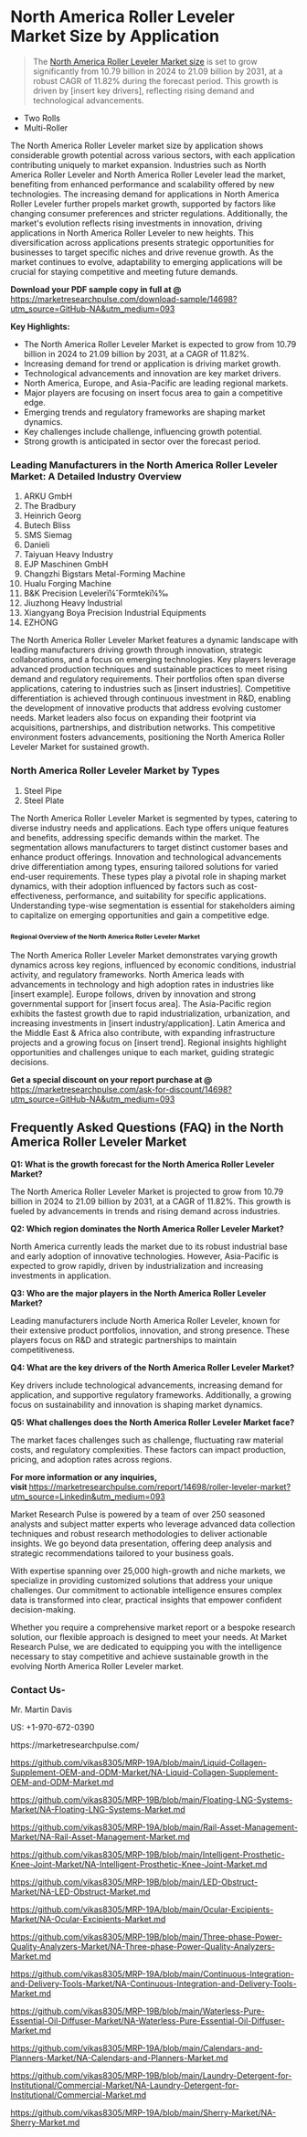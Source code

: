 
<h1>North America Roller Leveler Market&nbsp;Size by Application</h1><blockquote><p>The <a href="https://marketresearchpulse.com/download-sample/14698?utm_source=GitHub-NA&amp;utm_medium=093">North America Roller Leveler Market size</a> is set to grow significantly from 10.79 billion in 2024 to 21.09 billion by 2031, at a robust CAGR of 11.82% during the forecast period. This growth is driven by [insert key drivers], reflecting rising demand and technological advancements.</p></blockquote><ul><li>Two Rolls<li> Multi-Roller</li></ul><p>The North America Roller Leveler market size by application shows considerable growth potential across various sectors, with each application contributing uniquely to market expansion. Industries such as North America Roller Leveler and North America Roller Leveler lead the market, benefiting from enhanced performance and scalability offered by new technologies. The increasing demand for applications in North America Roller Leveler further propels market growth, supported by factors like changing consumer preferences and stricter regulations. Additionally, the market's evolution reflects rising investments in innovation, driving applications in North America Roller Leveler to new heights. This diversification across applications presents strategic opportunities for businesses to target specific niches and drive revenue growth. As the market continues to evolve, adaptability to emerging applications will be crucial for staying competitive and meeting future demands.</p><p><strong>Download your PDF sample copy in full at @ </strong><a href="https://marketresearchpulse.com/download-sample/14698?utm_source=GitHub-NA&amp;utm_medium=093">https://marketresearchpulse.com/download-sample/14698?utm_source=GitHub-NA&amp;utm_medium=093</a></p><p><strong>Key Highlights: </strong></p><ul><li>The North America Roller Leveler Market is expected to grow from 10.79 billion in 2024 to 21.09 billion by 2031, at a CAGR of 11.82%.</li><li>Increasing demand for trend or application is driving market growth.</li><li>Technological advancements and innovation are key market drivers.</li><li>North America, Europe, and Asia-Pacific are leading regional markets.</li><li>Major players are focusing on insert focus area to gain a competitive edge.</li><li>Emerging trends and regulatory frameworks are shaping market dynamics.</li><li>Key challenges include challenge, influencing growth potential.</li><li>Strong growth is anticipated in sector over the forecast period.</li></ul><h3>Leading Manufacturers in the North America Roller Leveler Market: A Detailed Industry Overview</h3><ol><li>ARKU GmbH</li><li>The Bradbury</li><li>Heinrich Georg</li><li>Butech Bliss</li><li>SMS Siemag</li><li>Danieli</li><li>Taiyuan Heavy Industry</li><li>EJP Maschinen GmbH</li><li>Changzhi Bigstars Metal-Forming Machine</li><li>Hualu Forging Machine</li><li>B&K Precision Levelerï¼ˆFormtekï¼‰</li><li>Jiuzhong Heavy Industrial</li><li>Xiangyang Boya Precision Industrial Equipments</li><li>EZHONG</li></ol><div class="flex max-w-full flex-col flex-grow"><div class="min-h-8 text-message flex w-full flex-col items-end gap-2 whitespace-normal break-words [.text-message+&amp;]:mt-5" dir="auto" data-message-author-role="assistant" data-message-id="fd8432e4-4910-450d-b182-61b7bfb0a01f" data-message-model-slug="gpt-4o"><div class="flex w-full flex-col gap-1 empty:hidden first:pt-[3px]"><div class="markdown prose w-full break-words dark:prose-invert light"><p>The North America Roller Leveler Market features a dynamic landscape with leading manufacturers driving growth through innovation, strategic collaborations, and a focus on emerging technologies. Key players leverage advanced production techniques and sustainable practices to meet rising demand and regulatory requirements. Their portfolios often span diverse applications, catering to industries such as [insert industries]. Competitive differentiation is achieved through continuous investment in R&amp;D, enabling the development of innovative products that address evolving customer needs. Market leaders also focus on expanding their footprint via acquisitions, partnerships, and distribution networks. This competitive environment fosters advancements, positioning the North America Roller Leveler Market for sustained growth.</p></div></div></div></div><h3>North America Roller Leveler Market by Types</h3><ol><li>Steel Pipe<li> Steel Plate</li></ol><div class="flex max-w-full flex-col flex-grow"><div class="min-h-8 text-message flex w-full flex-col items-end gap-2 whitespace-normal break-words [.text-message+&amp;]:mt-5" dir="auto" data-message-author-role="assistant" data-message-id="084470be-0bb7-4664-bddf-5156b4f41249" data-message-model-slug="gpt-4o-mini"><div class="flex w-full flex-col gap-1 empty:hidden first:pt-[3px]"><div class="markdown prose w-full break-words dark:prose-invert light"><p>The North America Roller Leveler Market is segmented by types, catering to diverse industry needs and applications. Each type offers unique features and benefits, addressing specific demands within the market. The segmentation allows manufacturers to target distinct customer bases and enhance product offerings. Innovation and technological advancements drive differentiation among types, ensuring tailored solutions for varied end-user requirements. These types play a pivotal role in shaping market dynamics, with their adoption influenced by factors such as cost-effectiveness, performance, and suitability for specific applications. Understanding type-wise segmentation is essential for stakeholders aiming to capitalize on emerging opportunities and gain a competitive edge.</p></div></div></div></div><h3><span style="font-size: 11px;">Regional Overview of the North America Roller Leveler Market</span></h3><div class="flex max-w-full flex-col flex-grow"><div class="min-h-8 text-message flex w-full flex-col items-end gap-2 whitespace-normal break-words [.text-message+&amp;]:mt-5" dir="auto" data-message-author-role="assistant" data-message-id="e9038762-ce64-4e30-91c9-9bd413514231" data-message-model-slug="gpt-4o-mini"><div class="flex w-full flex-col gap-1 empty:hidden first:pt-[3px]"><div class="markdown prose w-full break-words dark:prose-invert light"><p>The North America Roller Leveler Market demonstrates varying growth dynamics across key regions, influenced by economic conditions, industrial activity, and regulatory frameworks. North America leads with advancements in technology and high adoption rates in industries like [insert example]. Europe follows, driven by innovation and strong governmental support for [insert focus area]. The Asia-Pacific region exhibits the fastest growth due to rapid industrialization, urbanization, and increasing investments in [insert industry/application]. Latin America and the Middle East &amp; Africa also contribute, with expanding infrastructure projects and a growing focus on [insert trend]. Regional insights highlight opportunities and challenges unique to each market, guiding strategic decisions.</p></div></div></div></div><p><strong>Get a special discount on your report purchase at @ </strong><a href="https://marketresearchpulse.com/ask-for-discount/14698?utm_source=GitHub-NA&amp;utm_medium=093">https://marketresearchpulse.com/ask-for-discount/14698?utm_source=GitHub-NA&amp;utm_medium=093</a></p><h2>Frequently Asked Questions (FAQ) in the North America Roller Leveler Market</h2><p><strong>Q1: What is the growth forecast for the North America Roller Leveler Market?</strong></p><p>The North America Roller Leveler Market is projected to grow from 10.79 billion in 2024 to 21.09 billion by 2031, at a CAGR of 11.82%. This growth is fueled by advancements in trends and rising demand across industries.</p><p><strong>Q2: Which region dominates the North America Roller Leveler Market?</strong></p><p>North America currently leads the market due to its robust industrial base and early adoption of innovative technologies. However, Asia-Pacific is expected to grow rapidly, driven by industrialization and increasing investments in application.</p><p><strong>Q3: Who are the major players in the North America Roller Leveler Market?</strong></p><p>Leading manufacturers include North America Roller Leveler, known for their extensive product portfolios, innovation, and strong presence. These players focus on R&amp;D and strategic partnerships to maintain competitiveness.</p><p><strong>Q4: What are the key drivers of the North America Roller Leveler Market?</strong></p><p>Key drivers include technological advancements, increasing demand for application, and supportive regulatory frameworks. Additionally, a growing focus on sustainability and innovation is shaping market dynamics.</p><p><strong>Q5: What challenges does the North America Roller Leveler Market face?</strong></p><p>The market faces challenges such as challenge, fluctuating raw material costs, and regulatory complexities. These factors can impact production, pricing, and adoption rates across regions.</p><p><strong>For more information or any inquiries, visit&nbsp;</strong><a href="https://marketresearchpulse.com/report/14698/roller-leveler-market?utm_source=Linkedin&utm_medium=093">https://marketresearchpulse.com/report/14698/roller-leveler-market?utm_source=Linkedin&utm_medium=093</a></p><p>Market Research Pulse is powered by a team of over 250 seasoned analysts and subject matter experts who leverage advanced data collection techniques and robust research methodologies to deliver actionable insights. We go beyond data presentation, offering deep analysis and strategic recommendations tailored to your business goals.</p><p>With expertise spanning over 25,000 high-growth and niche markets, we specialize in providing customized solutions that address your unique challenges. Our commitment to actionable intelligence ensures complex data is transformed into clear, practical insights that empower confident decision-making.</p><p>Whether you require a comprehensive market report or a bespoke research solution, our flexible approach is designed to meet your needs. At Market Research Pulse, we are dedicated to equipping you with the intelligence necessary to stay competitive and achieve sustainable growth in the evolving North America Roller Leveler market.</p><h3><strong>Contact Us-</strong></h3><p>Mr. Martin Davis</p><p>US: +1-970-672-0390</p><p>https://marketresearchpulse.com/</p><p><a href="https://github.com/vikas8305/MRP-19A/blob/main/Liquid-Collagen-Supplement-OEM-and-ODM-Market/NA-Liquid-Collagen-Supplement-OEM-and-ODM-Market.md">https://github.com/vikas8305/MRP-19A/blob/main/Liquid-Collagen-Supplement-OEM-and-ODM-Market/NA-Liquid-Collagen-Supplement-OEM-and-ODM-Market.md</a></p><p><a href="https://github.com/vikas8305/MRP-19B/blob/main/Floating-LNG-Systems-Market/NA-Floating-LNG-Systems-Market.md">https://github.com/vikas8305/MRP-19B/blob/main/Floating-LNG-Systems-Market/NA-Floating-LNG-Systems-Market.md</a></p><p><a href="https://github.com/vikas8305/MRP-19A/blob/main/Rail-Asset-Management-Market/NA-Rail-Asset-Management-Market.md">https://github.com/vikas8305/MRP-19A/blob/main/Rail-Asset-Management-Market/NA-Rail-Asset-Management-Market.md</a></p><p><a href="https://github.com/vikas8305/MRP-19B/blob/main/Intelligent-Prosthetic-Knee-Joint-Market/NA-Intelligent-Prosthetic-Knee-Joint-Market.md">https://github.com/vikas8305/MRP-19B/blob/main/Intelligent-Prosthetic-Knee-Joint-Market/NA-Intelligent-Prosthetic-Knee-Joint-Market.md</a></p><p><a href="https://github.com/vikas8305/MRP-19B/blob/main/LED-Obstruct-Market/NA-LED-Obstruct-Market.md">https://github.com/vikas8305/MRP-19B/blob/main/LED-Obstruct-Market/NA-LED-Obstruct-Market.md</a></p><p><a href="https://github.com/vikas8305/MRP-19A/blob/main/Ocular-Excipients-Market/NA-Ocular-Excipients-Market.md">https://github.com/vikas8305/MRP-19A/blob/main/Ocular-Excipients-Market/NA-Ocular-Excipients-Market.md</a></p><p><a href="https://github.com/vikas8305/MRP-19B/blob/main/Three-phase-Power-Quality-Analyzers-Market/NA-Three-phase-Power-Quality-Analyzers-Market.md">https://github.com/vikas8305/MRP-19B/blob/main/Three-phase-Power-Quality-Analyzers-Market/NA-Three-phase-Power-Quality-Analyzers-Market.md</a></p><p><a href="https://github.com/vikas8305/MRP-19A/blob/main/Continuous-Integration-and-Delivery-Tools-Market/NA-Continuous-Integration-and-Delivery-Tools-Market.md">https://github.com/vikas8305/MRP-19A/blob/main/Continuous-Integration-and-Delivery-Tools-Market/NA-Continuous-Integration-and-Delivery-Tools-Market.md</a></p><p><a href="https://github.com/vikas8305/MRP-19B/blob/main/Waterless-Pure-Essential-Oil-Diffuser-Market/NA-Waterless-Pure-Essential-Oil-Diffuser-Market.md">https://github.com/vikas8305/MRP-19B/blob/main/Waterless-Pure-Essential-Oil-Diffuser-Market/NA-Waterless-Pure-Essential-Oil-Diffuser-Market.md</a></p><p><a href="https://github.com/vikas8305/MRP-19A/blob/main/Calendars-and-Planners-Market/NA-Calendars-and-Planners-Market.md">https://github.com/vikas8305/MRP-19A/blob/main/Calendars-and-Planners-Market/NA-Calendars-and-Planners-Market.md</a></p><p><a href="https://github.com/vikas8305/MRP-19B/blob/main/Laundry-Detergent-for-Institutional/Commercial-Market/NA-Laundry-Detergent-for-Institutional/Commercial-Market.md">https://github.com/vikas8305/MRP-19B/blob/main/Laundry-Detergent-for-Institutional/Commercial-Market/NA-Laundry-Detergent-for-Institutional/Commercial-Market.md</a></p><p><a href="https://github.com/vikas8305/MRP-19A/blob/main/Sherry-Market/NA-Sherry-Market.md">https://github.com/vikas8305/MRP-19A/blob/main/Sherry-Market/NA-Sherry-Market.md</a></p>

